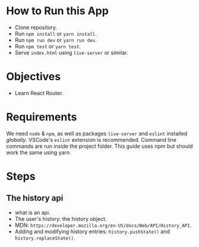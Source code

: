 # How to Run this App
  * Clone repository.
  * Run `npm install` or `yarn install`.
  * Run `npm run dev` or `yarn run dev`.
  * Run `npm test` or `yarn test`.
  * Serve `index.html` using `live-server` or similar.

# Objectives
  * Learn React Router.

# Requirements
We need `node` & `npm`, as well as packages `live-server` and `eslint` installed _globally_. VSCode's `eslint` extension is recommended. Command line commands are run inside the project folder. This guide uses npm but should work the same using yarn.

# Steps

## The history api
  * what is an api.
  * The user's history: the history object.
  * MDN: `https://developer.mozilla.org/en-US/docs/Web/API/History_API`.
  * Adding and modifying history entries: `history.pushState()` and `history.replaceState()`.
  
